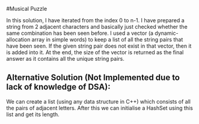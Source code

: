 #Musical Puzzle

In this solution, I have iterated from the index 0 to n-1. I have prepared a string from 2 adjacent characters and basically just checked whether the same combination has been seen before. I used a vector (a dynamic-allocation array in simple words) to keep a list of all the string pairs that have been seen. If the given string pair does not exist in that vector, then it is added into it. At the end, the size of the vector is returned as the final answer as it contains all the unique string pairs.

## Alternative Solution (Not Implemented due to lack of knowledge of DSA):

We can create a list (using any data structure in C++) which consists of all the pairs of adjacent letters. After this we can initialise a HashSet using this list and get its length.
